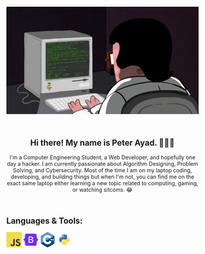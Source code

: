 ![Header](https://raw.githubusercontent.com/PeterAyad/PeterAyad/main/programming.gif)

</br>

<h2 align="center">Hi there! My name is Peter Ayad. 👋🏻🤓</h2>
<p align="center"> I'm a Computer Engineering Student, a Web Developer, and hopefully one day a hacker. 
I am currently passionate about Algorithm Designing, Problem Solving, and Cybersecurity.
Most of the time I am on my laptop coding, developing, and building things but when I'm not, you can find me on the exact same laptop either learning a new topic related to computing, gaming, or watching sitcoms. 😂</p>

</br>

## Languages & Tools:
<div align="left">

<img height="40" src="https://raw.githubusercontent.com/github/explore/80688e429a7d4ef2fca1e82350fe8e3517d3494d/topics/javascript/javascript.png">
<img src="https://raw.githubusercontent.com/devicons/devicon/master/icons/bootstrap/bootstrap-plain.svg" alt="bootstrap" height="40" />
<img height="40" src="https://raw.githubusercontent.com/github/explore/80688e429a7d4ef2fca1e82350fe8e3517d3494d/topics/cpp/cpp.png">
<img height="40" src="https://raw.githubusercontent.com/github/explore/80688e429a7d4ef2fca1e82350fe8e3517d3494d/topics/python/python.png">

</div>
